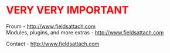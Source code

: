 <h1 style="color:#f00">VERY VERY IMPORTANT</h1>

Froum - http://www.fieldsattach.com <br />
Modules, plugins, and more extras - http://www.fieldsattach.com

Contact - http://www.fieldsattach.com <br />

